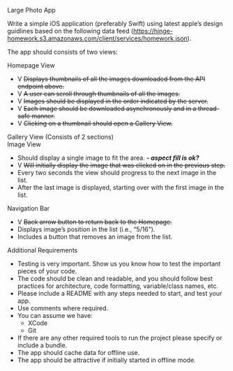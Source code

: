 Large Photo App

Write a simple iOS application (preferably Swift) using latest apple’s design guidlines based on the following data feed (https://hinge-homework.s3.amazonaws.com/client/services/homework.json).

The app should consists of two views:

Homepage View
* V ~~Displays thumbnails of all the images downloaded from the API endpoint above.~~
* V ~~A user can scroll through thumbnails of all the images.~~
* V ~~Images should be displayed in the order indicated by the server.~~
* V ~~Each image should be downloaded asynchronously and in a thread-safe manner.~~
* V ~~Clicking on a thumbnail should open a Gallery View.~~

Gallery View (Consists of 2 sections)   
Image View
* Should display a single image to fit the area.  **_- aspect fill is ok?_** 
* V ~~Will initially display the image that was clicked on in the previous step.~~
* Every two seconds the view should progress to the next image in the list. 
* After the last image is displayed, starting over with the first image in the list. 
 
  
Navigation Bar
* V ~~Back arrow button to return back to the Homepage.~~
* Displays image’s position in the list (i.e., “5/16”). 
* Includes a button that removes an image from the list. 


Additional Requirements
* Testing is very important. Show us you know how to test the important pieces of your code. 
* The code should be clean and readable, and you should follow best practices for architecture, code formatting, variable/class names, etc. 
* Please include a README with any steps needed to start, and test your app. 
* Use comments where required.  
* You can assume we have: 
    * XCode 
    * Git 
* If there are any other required tools to run the project please specify or include a bundle. 
* The app should cache data for offline use. 
* The app should be attractive if initially started in offline mode. 
